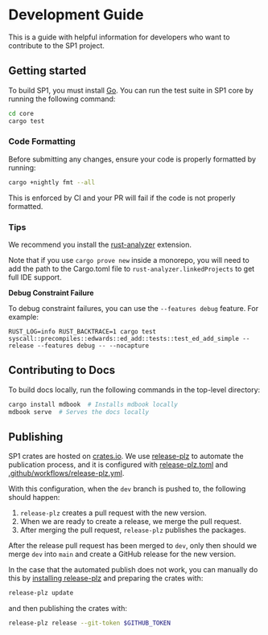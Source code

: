 # Development Guide

This is a guide with helpful information for developers who want to contribute to the SP1 project.

## Getting started

To build SP1, you must install [Go](https://go.dev/doc/install). You can run the test suite in SP1 core by running the following command:

```bash
cd core
cargo test
```

### Code Formatting

Before submitting any changes, ensure your code is properly formatted by running:

```bash
cargo +nightly fmt --all
```

This is enforced by CI and your PR will fail if the code is not properly formatted.

### Tips

We recommend you install the [rust-analyzer](https://marketplace.visualstudio.com/items?itemName=rust-lang.rust-analyzer) extension.

Note that if you use `cargo prove new` inside a monorepo, you will need to add the path to the Cargo.toml file to `rust-analyzer.linkedProjects` to get full IDE support.

**Debug Constraint Failure**

To debug constraint failures, you can use the `--features debug` feature. For example:

```
RUST_LOG=info RUST_BACKTRACE=1 cargo test syscall::precompiles::edwards::ed_add::tests::test_ed_add_simple --release --features debug -- --nocapture
```

## Contributing to Docs

To build docs locally, run the following commands in the top-level directory:

```bash
cargo install mdbook  # Installs mdbook locally
mdbook serve  # Serves the docs locally
```

## Publishing

SP1 crates are hosted on [crates.io](https://crates.io/search?q=sp1). We use
[release-plz](https://release-plz.ieni.dev/) to automate the publication process, and it is configured
with [release-plz.toml](./release-plz.toml) and [.github/workflows/release-plz.yml](./.github/workflows/release-plz.yml).

With this configuration, when the `dev` branch is pushed to, the following should happen:

1. `release-plz` creates a pull request with the new version.
2. When we are ready to create a release, we merge the pull request.
3. After merging the pull request, `release-plz` publishes the packages.

After the release pull request has been merged to `dev`, only then should we merge `dev` into `main`
and create a GitHub release for the new version.

In the case that the automated publish does not work, you can manually do this by [installing
release-plz](https://release-plz.ieni.dev/docs/usage/installation) and preparing the crates with:

```bash
release-plz update
```

and then publishing the crates with:

```bash
release-plz release --git-token $GITHUB_TOKEN
```
